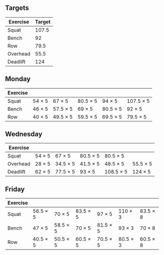 ---
---


## Targets

| Exercise | Target |
| ---      | ------ |
| Squat    | 107.5 |
| Bench    | 92 |
| Row      | 79.5 |
| Overhead | 55.5 |
| Deadlift | 124 |

## Monday

| Exercise |     |     |     |     |     |
| ---      | --- | --- | --- | --- | --- |
| Squat    | 54 × 5 | 67 × 5 | 80.5 × 5 | 94 × 5 | 107.5 × 5 |
| Bench    | 46 × 5 | 57.5 × 5 | 69 × 5 | 80.5 × 5 | 92 × 5 |
| Row      | 40 × 5 | 49.5 × 5 | 59.5 × 5 | 69.5 × 5 | 79.5 × 5 |

## Wednesday

| Exercise |     |     |     |     |     |
| ---      | --- | --- | --- | --- | --- |
| Squat    | 54 × 5 | 67 × 5 | 80.5 × 5 | 80.5 × 5 |
| Overhead | 28 × 5 | 34.5 × 5 | 41.5 × 5 | 48.5 × 5 | 55.5 × 5 |
| Deadlift | 62 × 5 | 77.5 × 5 | 93 × 5 | 108.5 × 5 | 124 × 5 |

## Friday

| Exercise |     |     |     |     |     |     |
| ---      | --- | --- | --- | --- | --- | --- |
| Squat    | 56.5 × 5 | 70 × 5 | 83.5 × 5 | 97 × 5 | 110 × 3 | 83.5 × 8 |
| Bench    | 47 × 5 | 58.5 × 5 | 70 × 5 | 81.5 × 5 | 93 × 3 | 70 × 8 |
| Row      | 40.5 × 5 | 50.5 × 5 | 60.5 × 5 | 70.5 × 5 | 80.5 × 3 | 60.5 × 8 |

